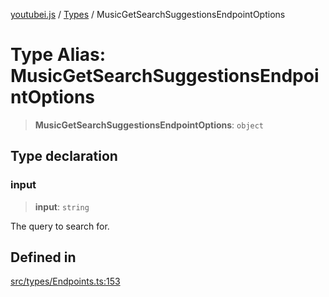 [youtubei.js](../../../README.md) / [Types](../README.md) / MusicGetSearchSuggestionsEndpointOptions

# Type Alias: MusicGetSearchSuggestionsEndpointOptions

> **MusicGetSearchSuggestionsEndpointOptions**: `object`

## Type declaration

### input

> **input**: `string`

The query to search for.

## Defined in

[src/types/Endpoints.ts:153](https://github.com/LuanRT/YouTube.js/blob/eb21af33db708f0355f4fb15881f5d4fabc7b06c/src/types/Endpoints.ts#L153)
